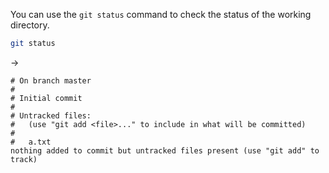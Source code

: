 You can use the `git status` command to check the status of the working directory.

```sh
git status
```
->
```
# On branch master
#
# Initial commit
#
# Untracked files:
#   (use "git add <file>..." to include in what will be committed)
#
#   a.txt
nothing added to commit but untracked files present (use "git add" to track)
```
